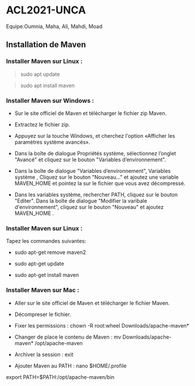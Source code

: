 # ACL2021-UNCA


Equipe:Oumnia, Maha, Ali, Mahdi, Moad


## Installation de Maven

### Installer Maven sur Linux :
>sudo apt update

>sudo apt install maven


### Installer Maven sur Windows :

* Sur le site officiel de Maven et télécharger le fichier zip Maven.

* Extractez le fichier zip.

* Appuyez sur la touche Windows, et cherchez l'option «Afficher les paramètres système avancés». 

* Dans la boîte de dialogue Propriétés système, sélectionnez l’onglet "Avancé" et cliquez sur le bouton "Variables d’environnement".

* Dans la boîte de dialogue "Variables d’environnement", Variables système , Cliquez sur le bouton "Nouveau..." et ajoutez une variable MAVEN_HOME et pointez la sur le fichier que vous avez décompressé.

* Dans les variables système, rechercher PATH, cliquez sur le bouton "Editer". Dans la boîte de dialogue "Modifier la varibale d'environnement", cliquez sur le bouton "Nouveau" et ajoutez MAVEN_HOME .


### Installer Maven sur Linux :
Tapez les commandes suivantes:

* sudo apt-get remove maven2

* sudo apt-get update

* sudo apt-get install maven


### Installer Maven sur Mac :

* Aller sur le site officiel de Maven et télécharger le fichier Maven.

* Décompreser le fichier.

* Fixer les permissions :
 chown -R root:wheel Downloads/apache-maven*

* Changer de place le contenu de Maven :
 mv Downloads/apache-maven* /opt/apache-maven

* Archiver la session :
 exit

* Ajouter Maven au PATH :
nano $HOME/.profile
    
export PATH=$PATH:/opt/apache-maven/bin
